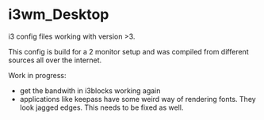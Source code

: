 # i3wm_Desktop

i3 config files working with version >3.

This config is build for a 2 monitor setup and was compiled from different sources all over the internet.

Work in progress:
- get the bandwith in i3blocks working again
- applications like keepass have some weird way of rendering fonts. They look jagged edges. This needs to be fixed as well.
